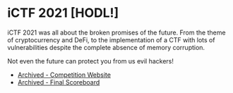 # iCTF 2021 [HODL!]

iCTF 2021 was all about the broken promises of the future. From the theme of cryptocurrency and DeFi,
to the implementation of a CTF with lots of vulnerabilities despite the complete absence of memory corruption.

Not even the future can protect you from us evil hackers!


* [Archived - Competition Website](competition_website)
* [Archived - Final Scoreboard](final_scoreboard)
